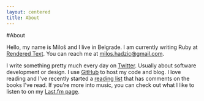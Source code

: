 ```yaml
---
layout: centered
title: About
---
```


#About

Hello, my name is Miloš and I live in Belgrade. I am currently writing Ruby at [Rendered Text](http://renderedtext.com). You can reach me at [milos.hadzic@gmail.com](mailto:me@miloshadzic.com).

I write something pretty much every day on [Twitter](https://twitter.com/#!/miloshadzic). Usually about software development or design. I use [GitHub](http://github.com/miloshadzic) to host my code and blog. I love reading and I've recently started a [reading list](/reading) that has comments on the books I've read. If you're more into music, you can check out what I like to listen to on my [Last.fm page](http://last.fm/user/nagnatron).